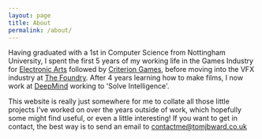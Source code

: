 ```yaml
---
layout: page
title: About
permalink: /about/
---
```


Having graduated with a 1st in Computer Science from Nottingham University, I spent the first 5 years of my working life in the Games Industry for [Electronic Arts](http://www.ea.com) followed by [Criterion Games](http://www.criteriongames.com), before moving into the VFX industry at [The Foundry](http://www.thefoundry.co.uk). After 4 years learning how to make films, I now work at [DeepMind](http://www.deepmind.com) working to 'Solve Intelligence'.

This website is really just somewhere for me to collate all those little projects I’ve worked on over the years outside of work, which hopefully some might find useful, or even a little interesting! If you want to get in contact, the best way is to send an email to [contactme@tomjbward.co.uk](mailto:contactme@tomjbward.co.uk)
